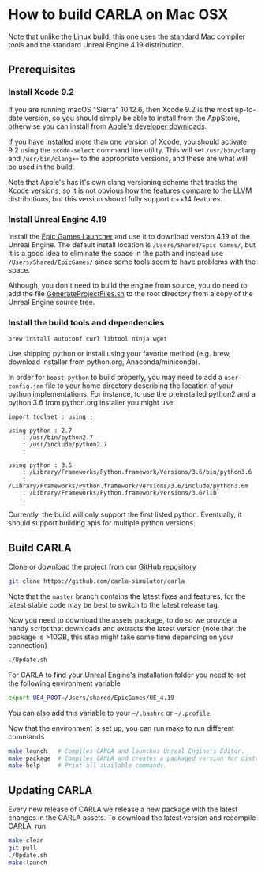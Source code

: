 # How to build CARLA on Mac OSX 

Note that unlike the Linux build, this one uses the standard Mac compiler tools and
the standard Unreal Engine 4.19 distribution.

Prerequisites
-------------

### Install Xcode 9.2

If you are running macOS "Sierra" 10.12.6, then Xcode 9.2 is the most up-to-date
version, so you should simply be able to install from the AppStore, otherwise
you can install from [Apple's developer downloads](https://developer.apple.com/download/more/).

If you have installed more than one version of Xcode, you should activate 9.2 using
the `xcode-select` command line utility. This will set `/usr/bin/clang` and `/usr/bin/clang++`
to the appropriate versions, and these are what will be used in the build.

Note that Apple's has it's own clang versioning scheme that tracks the Xcode versions,
so it is not obvious how the features compare to the LLVM distributions, but this version
should fully support c++14 features.

### Install Unreal Engine 4.19

Install the [Epic Games Launcher](https://www.epicgames.com/unrealtournament/download)
and use it to download version 4.19 of the Unreal Engine. The default install location
is `/Users/Shared/Epic Games/`, but it is a good idea to eliminate the space in the path
and instead use `/Users/Shared/EpicGames/` since some tools seem to have problems with
the space.

Although, you don't need to build the engine from source, you do need to add the file
[GenerateProjectFiles.sh](https://github.com/EpicGames/UnrealEngine/blob/4.19/GenerateProjectFiles.sh) to the root directory from a copy of the Unreal Engine source tree.

### Install the build tools and dependencies

~~~
brew install autoconf curl libtool ninja wget
~~~

Use shipping python or install using your favorite method (e.g. brew, download installer from python.org,
Anaconda/miniconda).

In order for `boost-python` to build properly, you may need to add a `user-config.jam` file
to your home directory describing the location of your python implementations. For instance,
to use the preinstalled python2 and a python 3.6 from python.org installer you might use:

~~~jam
import toolset : using ;

using python : 2.7 
	: /usr/bin/python2.7
	: /usr/include/python2.7
	;

using python : 3.6 
	: /Library/Frameworks/Python.framework/Versions/3.6/bin/python3.6
	: /Library/Frameworks/Python.framework/Versions/3.6/include/python3.6m
	: /Library/Frameworks/Python.framework/Versions/3.6/lib
	;
~~~

Currently, the build will only support the first listed python. Eventually, it should
support building apis for multiple python versions.

Build CARLA
-----------

Clone or download the project from our
[GitHub repository](https://github.com/carla-simulator/carla)

```sh
git clone https://github.com/carla-simulator/carla
```

Note that the `master` branch contains the latest fixes and features, for the
latest stable code may be best to switch to the latest release tag.

Now you need to download the assets package, to do so we provide a handy script
that downloads and extracts the latest version (note that the package is >10GB,
this step might take some time depending on your connection)

```sh
./Update.sh
```

For CARLA to find your Unreal Engine's installation folder you need to set the
following environment variable

```sh
export UE4_ROOT=/Users/shared/EpicGames/UE_4.19
```

You can also add this variable to your `~/.bashrc` or `~/.profile`.

Now that the environment is set up, you can run make to run different commands

```sh
make launch   # Compiles CARLA and launches Unreal Engine's Editor.
make package  # Compiles CARLA and creates a packaged version for distribution.
make help     # Print all available commands.
```

Updating CARLA
--------------

Every new release of CARLA we release a new package with the latest changes in
the CARLA assets. To download the latest version and recompile CARLA, run

```sh
make clean
git pull
./Update.sh
make launch
```
